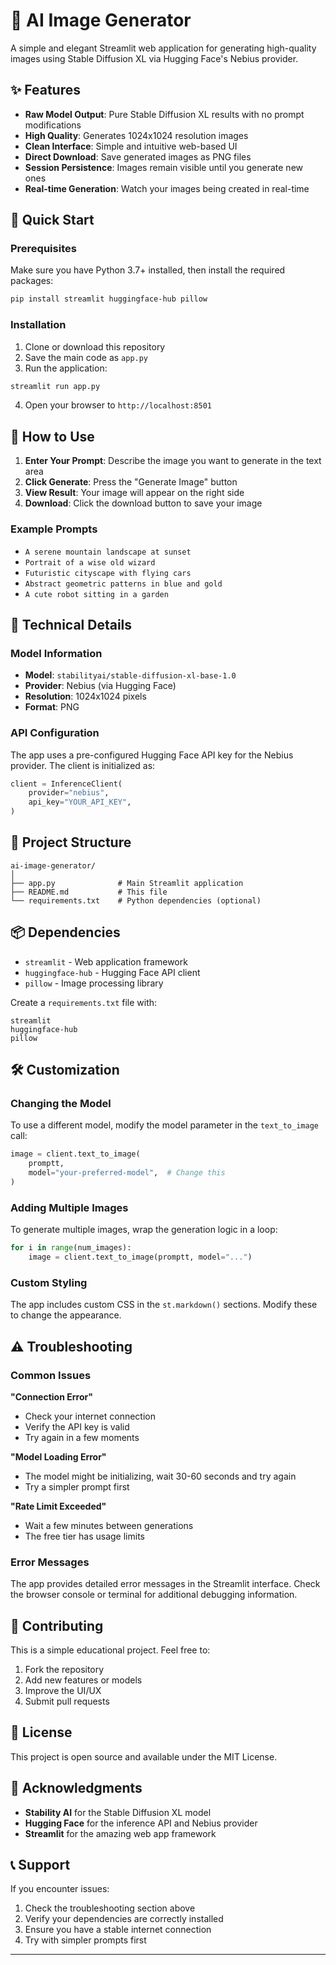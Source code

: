 # 🎨 AI Image Generator

A simple and elegant Streamlit web application for generating high-quality images using Stable Diffusion XL via Hugging Face's Nebius provider.

## ✨ Features

- **Raw Model Output**: Pure Stable Diffusion XL results with no prompt modifications
- **High Quality**: Generates 1024x1024 resolution images
- **Clean Interface**: Simple and intuitive web-based UI
- **Direct Download**: Save generated images as PNG files
- **Session Persistence**: Images remain visible until you generate new ones
- **Real-time Generation**: Watch your images being created in real-time

## 🚀 Quick Start

### Prerequisites

Make sure you have Python 3.7+ installed, then install the required packages:

```bash
pip install streamlit huggingface-hub pillow
```

### Installation

1. Clone or download this repository
2. Save the main code as `app.py`
3. Run the application:

```bash
streamlit run app.py
```

4. Open your browser to `http://localhost:8501`

## 🎯 How to Use

1. **Enter Your Prompt**: Describe the image you want to generate in the text area
2. **Click Generate**: Press the "Generate Image" button
3. **View Result**: Your image will appear on the right side
4. **Download**: Click the download button to save your image

### Example Prompts

- `A serene mountain landscape at sunset`
- `Portrait of a wise old wizard`
- `Futuristic cityscape with flying cars`
- `Abstract geometric patterns in blue and gold`
- `A cute robot sitting in a garden`

## 🔧 Technical Details

### Model Information
- **Model**: `stabilityai/stable-diffusion-xl-base-1.0`
- **Provider**: Nebius (via Hugging Face)
- **Resolution**: 1024x1024 pixels
- **Format**: PNG

### API Configuration
The app uses a pre-configured Hugging Face API key for the Nebius provider. The client is initialized as:

```python
client = InferenceClient(
    provider="nebius",
    api_key="YOUR_API_KEY",
)
```

## 📁 Project Structure

```
ai-image-generator/
│
├── app.py              # Main Streamlit application
├── README.md           # This file
└── requirements.txt    # Python dependencies (optional)
```

## 📦 Dependencies

- `streamlit` - Web application framework
- `huggingface-hub` - Hugging Face API client
- `pillow` - Image processing library

Create a `requirements.txt` file with:

```
streamlit
huggingface-hub
pillow
```

## 🛠️ Customization

### Changing the Model
To use a different model, modify the model parameter in the `text_to_image` call:

```python
image = client.text_to_image(
    promptt,
    model="your-preferred-model",  # Change this
)
```

### Adding Multiple Images
To generate multiple images, wrap the generation logic in a loop:

```python
for i in range(num_images):
    image = client.text_to_image(promptt, model="...")
```

### Custom Styling
The app includes custom CSS in the `st.markdown()` sections. Modify these to change the appearance.

## ⚠️ Troubleshooting

### Common Issues

**"Connection Error"**
- Check your internet connection
- Verify the API key is valid
- Try again in a few moments

**"Model Loading Error"**
- The model might be initializing, wait 30-60 seconds and try again
- Try a simpler prompt first

**"Rate Limit Exceeded"**
- Wait a few minutes between generations
- The free tier has usage limits

### Error Messages
The app provides detailed error messages in the Streamlit interface. Check the browser console or terminal for additional debugging information.

## 🤝 Contributing

This is a simple educational project. Feel free to:

1. Fork the repository
2. Add new features or models
3. Improve the UI/UX
4. Submit pull requests

## 📄 License

This project is open source and available under the MIT License.

## 🙏 Acknowledgments

- **Stability AI** for the Stable Diffusion XL model
- **Hugging Face** for the inference API and Nebius provider
- **Streamlit** for the amazing web app framework

## 📞 Support

If you encounter issues:
1. Check the troubleshooting section above
2. Verify your dependencies are correctly installed
3. Ensure you have a stable internet connection
4. Try with simpler prompts first

---
